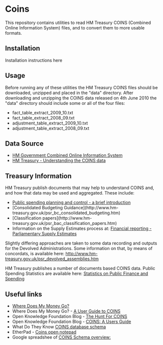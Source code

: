 Coins
=====

This repository contains utilities to read HM Treasury COINS (Combined Online Information System) files, and to convert them to more usable formats.


Installation
------------

Installation instructions here


Usage
-----

Before running any of these utilities the HM Treasury COINS files should be downloaded, unzipped and placed in the "data" directory. After downloading and unzipping the COINS data released on 4th June 2010 the "data" directory should include some or all of the four files:

* fact_table_extract_2009_10.txt
* fact_table_extract_2008_09.txt
* adjustment_table_extract_2009_10.txt
* adjustment_table_extract_2008_09.txt


Data Source
-----------

* [HM Government Combined Online Information System](http://data.gov.uk/dataset/coins)
* [HM Treasury - Understanding the COINS data](http://www.hm-treasury.gov.uk/d/coins_guidance_040610.pdf)


Treasury Information
--------------------

HM Treasury publish documents that may help to understand COINS and, and how that data may be used and aggregated. These include:

* [Public spending planning and control - a brief introduction](http://www.hm-treasury.gov.uk/psr_spend_plancontrol.htm)
* [Consolidated Budgeting Guidance](http://www.hm- treasury.gov.uk/psr_bc_consolidated_budgeting.htm)
* [Classification papers](http://www.hm- treasury.gov.uk/psr_bac_classification_papers.htm)
* Information on the Supply Estimates process at: [Financial reporting - Parliamentary Supply Estimates](http://www.hm-treasury.gov.uk/psr_estimates_index.htm)

Slightly differing approaches are taken to some data recording and outputs for the Devolved Administrations. Some information on that, by means of concordats, is available here: http://www.hm-treasury.gov.uk/psr_devolved_assemblies.htm

HM Treasury publishes a number of documents based COINS data. Public Spending Statistics are available here: [Statistics on Public Finance and Spending](http://www.hm-treasury.gov.uk/finexp_index.htm)


Useful links
------------

* [Where Does My Money Go?](http://www.wheredoesmymoneygo.org/)
* Where Does My Money Go? - [A User Guide to COINS](http://www.wheredoesmymoneygo.org/data/coins/)
* Open Knowledge Foundation Blog - [The Hunt For COINS](http://blog.okfn.org/2010/02/22/the-hunt-for-coins/)
* Open Knowledge Foundation Blog - [COINS: A Users Guide](http://blog.okfn.org/2010/06/04/coins-a-users-guide/)
* What Do They Know [COINS database schema](http://www.whatdotheyknow.com/request/25039/response/67260/attach/3/100111%20COINS%20Schema%20for%20FOI%209%201049.xls)
* EtherPad - [Coins open notepad](http://pad.okfn.org/coins)
* Google spreadshee of [COINS Schema overview:](http://spreadsheets.google.com/ccc?key=0Ah8UkI7xG7eWdHpYMnhaWmR5NVdNUG9yTkNfQVlUTWc&hl=en_GB)

